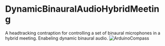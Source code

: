 # DynamicBinauralAudioHybridMeeting
A headtracking contraption for controlling a set of binaural microphones in a hybrid meeting. Enabeling dynamic binaural audio.
![ArduinoCompass](https://user-images.githubusercontent.com/25184812/191968344-25fae194-e9a2-474b-819e-a7579936118e.png)
